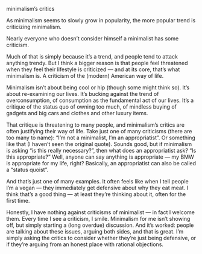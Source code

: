 minimalism’s critics

As minimalism seems to slowly grow in popularity, the more popular trend is
criticizing minimalism.

Nearly everyone who doesn’t consider himself a minimalist has some criticism.

Much of that is simply because it’s a trend, and people tend to attack anything
trendy. But I think a bigger reason is that people feel threatened when they
feel their lifestyle is criticized — and at its core, that’s what minimalism
is. A criticism of the (modern) American way of life.

Minimalism isn’t about being cool or hip (though some might think so). It’s
about re-examining our lives. It’s bucking against the trend of
overconsumption, of consumption as the fundamental act of our lives. It’s a
critique of the status quo of owning too much, of mindless buying of gadgets
and big cars and clothes and other luxury items.

That critique is threatening to many people, and minimalism’s critics are often
justifying their way of life. Take just one of many criticisms (there are too
many to name): “I’m not a minimalist, I’m an appropriatist”. Or something like
that (I haven’t seen the original quote). Sounds good, but if minimalism is
asking “is this really necessary?”, then what does an appropriatist ask? “Is
this appropriate?” Well, anyone can say anything is appropriate — my BMW is
appropriate for my life, right? Basically, an appropriatist can also be called
a “status quoist”.

And that’s just one of many examples. It often feels like when I tell people
I’m a vegan — they immediately get defensive about why they eat meat. I think
that’s a good thing — at least they’re thinking about it, often for the first
time.

Honestly, I have nothing against criticisms of minimalist — in fact I welcome
them. Every time I see a criticism, I smile. Minimalism for me isn’t showing
off, but simply starting a (long overdue) discussion. And it’s worked: people
are talking about these issues, arguing both sides, and that is great. I’m
simply asking the critics to consider whether they’re just being defensive, or
if they’re arguing from an honest place with rational objections.
